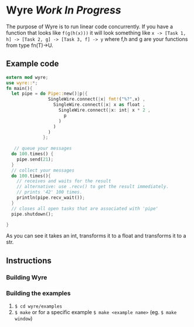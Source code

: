 # Wyre *Work In Progress*
The purpose of Wyre is to run linear code concurrently. If you have a function that looks like `f(g(h(x)))` it will look
something like `x -> [Task 1, h] -> [Task 2, g] -> [Task 3, f] -> y` where f,h and g are your functions from
type fn(T)->U.

## Example code


~~~rust
extern mod wyre;
use wyre::*;
fn main(){
  let pipe = do Pipe::new()|p|{ 
                SingleWire.connect(|x| fmt!("%?",x) ,
                  SingleWire.connect(|x| x as float ,
                    SingleWire.connect(|x: int| x * 2 ,
                      p
                    )
                  )
                )    
              };
   
   // queue your messages           
  do 100.times() {
    pipe.send(21);
  }
  // collect your messages
  do 100.times(){
    // receives and waits for the result
    // alternative: use .recv() to get the result immediately.
    // prints '42' 100 times.
    println(pipe.recv_wait());
  }
  // closes all open tasks that are associated with 'pipe'
  pipe.shutdown();

}
~~~

As you can see it takes an int, transforms it to a float and transforms it to a str.

## Instructions

### Building Wyre



### Building the examples

1. `$ cd wyre/examples`
2. `$ make` or for a specific example `$ make <example name>` (eg. `$ make window`)


